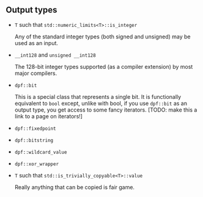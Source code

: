 ## Output types

  - `T` such that `std::numeric_limits<T>::is_integer`

    Any of the standard integer types (both signed and unsigned) may be used
    as an input.

  - `__int128` and `unsigned __int128`

    The 128-bit integer types supported (as a compiler extension) by most
    major compilers.

  - `dpf::bit`

    This is a special class that represents a single bit. It is functionally
    equivalent to `bool` except, unlike with bool, if you use `dpf::bit` as an
    output type, you get access to some fancy iterators. [TODO: make this a link to a page on iterators!]

  - `dpf::fixedpoint`

  - `dpf::bitstring`

  - `dpf::wildcard_value`

  - `dpf::xor_wrapper`

  - `T` such that `std::is_trivially_copyable<T>::value`

    Really anything that can be copied is fair game.